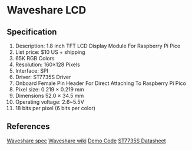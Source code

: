 # Waveshare LCD

## Specification
1. Description: 1.8 inch TFT LCD Display Module For Raspberry Pi Pico
2. List price: $10 US + shipping
3. 65K RGB Colors
4. Resolution: 160×128 Pixels
5. Interface: SPI
6. Driver: ST7735S Driver
7. Onboard Female Pin Header For Direct Attaching To Raspberry Pi Pico
8. Pixel size: 0.219 × 0.219 mm
9. Dimensions 52.0 × 34.5 mm
10. Operating voltage: 2.6~5.5V
11. 18 bits per pixel (6 bits per color)


## References
[Waveshare spec](https://www.waveshare.com/pico-lcd-1.8.htm)
[Waveshare wiki](https://www.waveshare.com/wiki/Pico-LCD-1.8)
[Demo Code](https://www.waveshare.com/w/upload/9/9c/Pico_LCD_code.zip)
[ST7735S Datasheet](https://www.waveshare.com/w/upload/e/e2/ST7735S_V1.1_20111121.pdf)